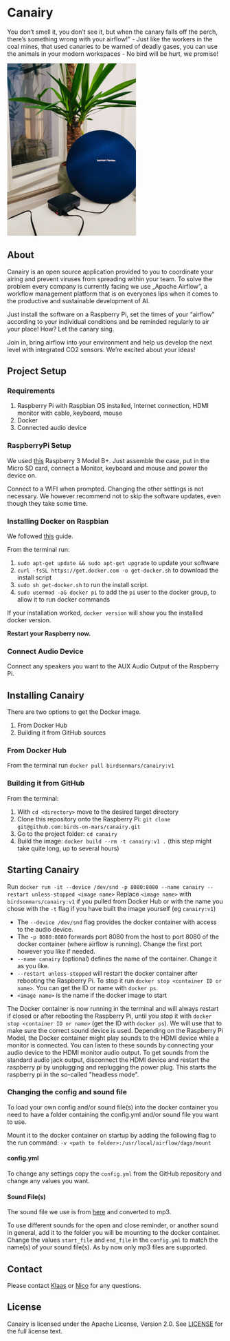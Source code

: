 # Canairy
You don’t smell it, you don’t see it, but when the canary falls off the perch, there’s something wrong with your airflow!” - Just like the workers in the coal mines, that used canaries to be warned of deadly gases, you can use the animals in your modern workspaces - No bird will be hurt, we promise! 

<img src="canairy.JPG" alt="canairy" width="300">

## About

Canairy is an open source application provided to you to coordinate your airing and prevent viruses from spreading within your team. To solve the problem every company is currently facing we use „Apache Airflow”, a workflow management platform that is on everyones lips when it comes to the productive and sustainable development of AI.

Just install the software on a Raspberry Pi, set the times of your “airflow” according to your individual conditions and be reminded regularly to air your place! How? Let the canary sing.

Join in, bring airflow into your environment and help us develop the next level with integrated CO2 sensors. We’re excited about your ideas!

## Project Setup

### Requirements
1. Raspberry Pi with Raspbian OS installed, Internet connection, HDMI monitor with cable, keyboard, mouse
2. Docker
3. Connected audio device

### RaspberryPi Setup
We used [this](https://www.amazon.de/UCreate-Raspberry-Pi-Desktop-Starter/dp/B07BNPZVR7/) Raspberry 3 Model B+.
Just assemble the case, put in the Micro SD card, connect a Monitor, keyboard and mouse and power the device on.

Connect to a WIFI when prompted. Changing the other settings is not necessary. We however recommend not to skip the software updates, even though they take some time.

### Installing Docker on Raspbian
We followed [this](https://phoenixnap.com/kb/docker-on-raspberry-pi) guide.

From the terminal run:

1. `sudo apt-get update && sudo apt-get upgrade` to update your software
2. `curl -fsSL https://get.docker.com -o get-docker.sh` to download the install script
3. `sudo sh get-docker.sh` to run the install script.
4. `sudo usermod -aG docker pi` to add the `pi` user to the docker group, to allow it to run docker commands

If your installation worked, `docker version` will show you the installed docker version.

**Restart your Raspberry now.**

### Connect Audio Device
Connect any speakers you want to the AUX Audio Output of the Raspberry Pi.

## Installing Canairy
There are two options to get the Docker image.
1. From Docker Hub
2. Building it from GitHub sources

### From Docker Hub
From the terminal run `docker pull birdsonmars/canairy:v1`

### Building it from GitHub
From the terminal:
1. With `cd <directory>` move to the desired target directory
2. Clone this repository onto the Raspberry Pi: `git clone git@github.com:birds-on-mars/canairy.git`
3. Go to the project folder: `cd canairy`
4. Build the image: `docker build --rm -t canairy:v1 .` (this step might take quite long, up to several hours)

## Starting Canairy
Run `docker run -it --device /dev/snd -p 8080:8080 --name canairy --restart unless-stopped <image name>`
Replace `<image name>` with `birdsonmars/canairy:v1` if you pulled from Docker Hub or with the name you chose with the `-t` flag if you have built the image yourself (eg `canairy:v1`)

- The `--device /dev/snd` flag provides the docker container with access to the audio device.
- The `-p 8080:8080` forwards port 8080 from the host to port 8080 of the docker container (where airflow is running). Change the first port however you like if needed.
- `--name canairy` (optional) defines the name of the container. Change it as you like.
- `--restart unless-stopped` will restart the docker container after rebooting the Raspberry Pi. To stop it run `docker stop <container ID or name>`. You can get the ID or name with `docker ps`.
- `<image name>` is the name if the docker image to start

The Docker container is now running in the terminal and will always restart if closed or after rebooting the Raspberry Pi, until you stop it with `docker stop <container ID or name>` (get the ID with `docker ps`).
We will use that to make sure the correct sound device is used. Depending on the Raspberry Pi Model, the Docker container might play sounds to the HDMI device while a monitor is connected. You can listen to these sounds by connecting your audio device to the HDMI monitor audio output. To get sounds from the standard audio jack output, disconnect the HDMI device and restart the raspberry pi by unplugging and replugging the power plug. This starts the raspberry pi in the so-called "headless mode".

### Changing the config and sound file
To load your own config and/or sound file(s) into the docker container you need to have a folder containing the config.yml and/or sound file you want to use.

Mount it to the docker container on startup by adding the following flag to the run command: `-v <path to folder>:/usr/local/airflow/dags/mount`
#### config.yml
To change any settings copy the `config.yml` from the GitHub repository and change any values you want.

#### Sound File(s)
The sound file we use is from [here](https://freesound.org/people/Lydmakeren/sounds/510906/) and converted to mp3.

To use different sounds for the open and close reminder, or another sound in general, add it to the folder you will be mounting to the docker container. Change the values `start_file` and `end_file` in the `config.yml` to match the name(s) of your sound file(s). As by now only mp3 files are supported.

## Contact
Please contact [Klaas](mailto:klaas@birdsonmars.com) or [Nico](mailto:nico@birdsonmars.com) for any questions.

## License
Canairy is licensed under the Apache License, Version 2.0. See [LICENSE](LICENSE) for the full license text.
